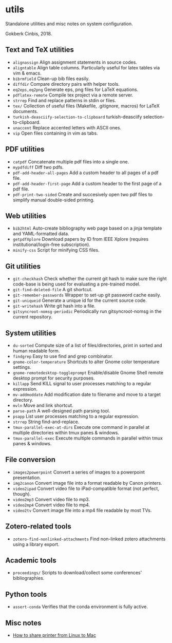 utils
=====

Standalone utilities and misc notes on system configuration.

Gokberk Cinbis, 2018.

## Text and TeX utilities

* `alignassign`                                 Align assignment statements in source codes.
* `aligntable`                                  Align table columns. Particularly useful for latex tables via vim & emacs.
* `bibrmfield`                                  Clean-up bib files easily.
* `diffdir`                                     Compare directory pairs with helper tools.
* `eq2eps,eq2png`                               Generate eps, png files for LaTeX equations.
* `pdflatex-remote`                             Compile tex project via a remote server.
* `strrep`                                      Find and replace patterns in stdin or files.
* `tex/`                                        Collection of useful files (Makefile, .gitignore, macros) for LaTeX documents.
* `turkish-deasciify-selection-to-clipboard`    turkish-deasciify selection-to-clipboard.
* `unaccent`                                    Replace accented letters with ASCII ones.
* `vip`                                         Open files containing <pattern> in vim as tabs.

## PDF utilities

* `catpdf`                                      Concatenate multiple pdf files into a single one.
* `mypdfdiff`                                   Diff two pdfs.
* `pdf-add-header-all-pages`                    Add a custom header to all pages of a pdf file.
* `pdf-add-header-first-page`                   Add a custom header to the first page of a pdf file.
* `pdf-print-two-sided`                         Create and succesively open two pdf files to simplify manual double-sided printing.

## Web utilities

* `bib2html`                                    Auto-create bibliography web page based on a jinja template and YAML-formatted data.
* `getpdfXplore`                                Download papers by ID from IEEE Xplore (requires institutional/login-free subscription).
* `minify-css`                                  Script for minifying CSS files.

## Git utilities

* `git-checkhash`                               Check whether the current git hash to make sure the right code-base is being used for evaluating a pre-trained model.
* `git-find-deleted-file`                       A git shortcut.
* `git-remember-passwords`                      Wrapper to set-up git password cache easily.
* `git-uniqueid`                                Generate a unique id for the current source code.
* `git-writehash`                               Write git hash into a file.
* `gitsyncroot-nomsg-periodic`                  Periodically run gitsyncroot-nomsg in the current repository.

## System utilities

* `du-sorted`                                   Compute size of a list of files/directories, print in sorted and human readable form.
* `findgrep`                                    Easy to use find and grep combinator.
* `gnome-color-temperature`                     Shortcuts to alter Gnome color temperature settings.
* `gnome-remotedesktop-toggleprompt`            Enable/disable Gnome Shell remote desktop prompt for security purposes.
* `killapp`                                     Send KILL signal to user processes matching to a regular expression.
* `mv-addmoddate`                               Add modification date to filename and move to a target directory.
* `mvln`                                        Move and link shortcut.
* `parse-path`                                  A well-designed path parsing tool.
* `psapp`                                       List user processes matching to a regular expression.
* `strrep`                                      String find-and-replace.
* `tmux-parallel-exec-at-dirs`                  Execute one command in parallel at multiple directories within tmux panes & windows.
* `tmux-parallel-exec`                          Execute multiple commands in parallel within tmux panes & windows.

## File conversion

* `images2powerpoint`                           Convert a series of images to a powerpoint presentation.
* `img2canon`                                   Convert image file into a format readable by Canon printers.
* `video2ipad`                                  Convert video file to iPad-compatible format (not perfect, though).
* `video2mp3`                                   Convert video file to mp3.
* `video2mp4`                                   Convert video file to mp4.
* `video2tv`                                    Convert image file into a mp4 file readable by most TVs.

## Zotero-related tools

* `zotero-find-nonlinked-attachments`           Find non-linked zotero attachments using a library export.

## Academic tools

* `proceedings/`                                Scripts to download/collect some conferences' bibliographies.

## Python tools

* `assert-conda`                                Verifies that the conda environment is fully active.

## Misc notes

* [How to share printer from Linux to Mac](notes/LinuxToMacPrinterShare.md) 




